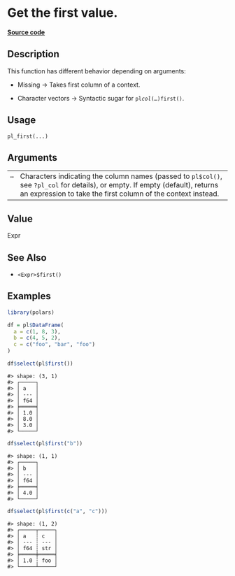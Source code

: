 

# Get the first value.

[**Source code**](https://github.com/pola-rs/r-polars/tree/main/R/functions__lazy.R#L207)

## Description

This function has different behavior depending on arguments:

<ul>
<li>

Missing -\> Takes first column of a context.

</li>
<li>

Character vectors -\> Syntactic sugar for
<code>pl$col(…)$first()</code>.

</li>
</ul>

## Usage

<pre><code class='language-R'>pl_first(...)
</code></pre>

## Arguments

<table>
<tr>
<td style="white-space: nowrap; font-family: monospace; vertical-align: top">
<code id="pl_first_:_...">…</code>
</td>
<td>
Characters indicating the column names (passed to <code>pl$col()</code>,
see <code>?pl_col</code> for details), or empty. If empty (default),
returns an expression to take the first column of the context instead.
</td>
</tr>
</table>

## Value

Expr

## See Also

<ul>
<li>

<code>\<Expr\>$first()</code>

</li>
</ul>

## Examples

``` r
library(polars)

df = pl$DataFrame(
  a = c(1, 8, 3),
  b = c(4, 5, 2),
  c = c("foo", "bar", "foo")
)

df$select(pl$first())
```

    #> shape: (3, 1)
    #> ┌─────┐
    #> │ a   │
    #> │ --- │
    #> │ f64 │
    #> ╞═════╡
    #> │ 1.0 │
    #> │ 8.0 │
    #> │ 3.0 │
    #> └─────┘

``` r
df$select(pl$first("b"))
```

    #> shape: (1, 1)
    #> ┌─────┐
    #> │ b   │
    #> │ --- │
    #> │ f64 │
    #> ╞═════╡
    #> │ 4.0 │
    #> └─────┘

``` r
df$select(pl$first(c("a", "c")))
```

    #> shape: (1, 2)
    #> ┌─────┬─────┐
    #> │ a   ┆ c   │
    #> │ --- ┆ --- │
    #> │ f64 ┆ str │
    #> ╞═════╪═════╡
    #> │ 1.0 ┆ foo │
    #> └─────┴─────┘
